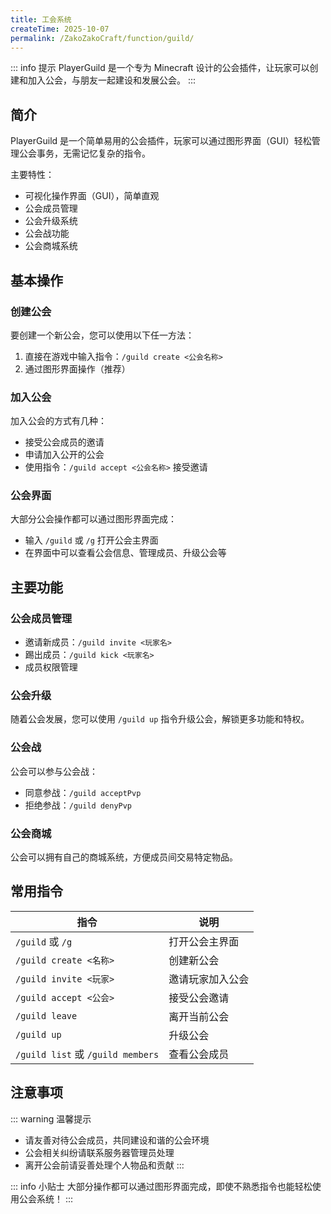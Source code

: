```yaml
---
title: 工会系统
createTime: 2025-10-07
permalink: /ZakoZakoCraft/function/guild/
---
```


::: info 提示
PlayerGuild 是一个专为 Minecraft 设计的公会插件，让玩家可以创建和加入公会，与朋友一起建设和发展公会。
:::

## 简介

PlayerGuild 是一个简单易用的公会插件，玩家可以通过图形界面（GUI）轻松管理公会事务，无需记忆复杂的指令。

主要特性：
- 可视化操作界面（GUI），简单直观
- 公会成员管理
- 公会升级系统
- 公会战功能
- 公会商城系统

## 基本操作

### 创建公会

要创建一个新公会，您可以使用以下任一方法：
1. 直接在游戏中输入指令：`/guild create <公会名称>`
2. 通过图形界面操作（推荐）

### 加入公会

加入公会的方式有几种：
- 接受公会成员的邀请
- 申请加入公开的公会
- 使用指令：`/guild accept <公会名称>` 接受邀请

### 公会界面

大部分公会操作都可以通过图形界面完成：
- 输入 `/guild` 或 `/g` 打开公会主界面
- 在界面中可以查看公会信息、管理成员、升级公会等

## 主要功能

### 公会成员管理
- 邀请新成员：`/guild invite <玩家名>`
- 踢出成员：`/guild kick <玩家名>`
- 成员权限管理

### 公会升级
随着公会发展，您可以使用 `/guild up` 指令升级公会，解锁更多功能和特权。

### 公会战
公会可以参与公会战：
- 同意参战：`/guild acceptPvp`
- 拒绝参战：`/guild denyPvp`

### 公会商城
公会可以拥有自己的商城系统，方便成员间交易特定物品。

## 常用指令

| 指令 | 说明 |
|------|------|
| `/guild` 或 `/g` | 打开公会主界面 |
| `/guild create <名称>` | 创建新公会 |
| `/guild invite <玩家>` | 邀请玩家加入公会 |
| `/guild accept <公会>` | 接受公会邀请 |
| `/guild leave` | 离开当前公会 |
| `/guild up` | 升级公会 |
| `/guild list` 或 `/guild members` | 查看公会成员 |

## 注意事项

::: warning 温馨提示
- 请友善对待公会成员，共同建设和谐的公会环境
- 公会相关纠纷请联系服务器管理员处理
- 离开公会前请妥善处理个人物品和贡献
:::

::: info 小贴士
大部分操作都可以通过图形界面完成，即使不熟悉指令也能轻松使用公会系统！
:::